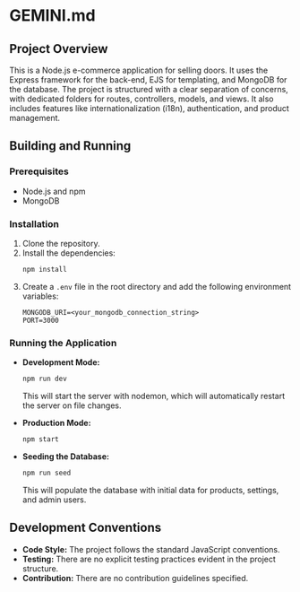 # GEMINI.md

## Project Overview

This is a Node.js e-commerce application for selling doors. It uses the Express framework for the back-end, EJS for templating, and MongoDB for the database. The project is structured with a clear separation of concerns, with dedicated folders for routes, controllers, models, and views. It also includes features like internationalization (i18n), authentication, and product management.

## Building and Running

### Prerequisites

*   Node.js and npm
*   MongoDB

### Installation

1.  Clone the repository.
2.  Install the dependencies:
    ```bash
    npm install
    ```
3.  Create a `.env` file in the root directory and add the following environment variables:
    ```
    MONGODB_URI=<your_mongodb_connection_string>
    PORT=3000
    ```

### Running the Application

*   **Development Mode:**
    ```bash
    npm run dev
    ```
    This will start the server with nodemon, which will automatically restart the server on file changes.

*   **Production Mode:**
    ```bash
    npm start
    ```

*   **Seeding the Database:**
    ```bash
    npm run seed
    ```
    This will populate the database with initial data for products, settings, and admin users.

## Development Conventions

*   **Code Style:** The project follows the standard JavaScript conventions.
*   **Testing:** There are no explicit testing practices evident in the project structure.
*   **Contribution:** There are no contribution guidelines specified.
